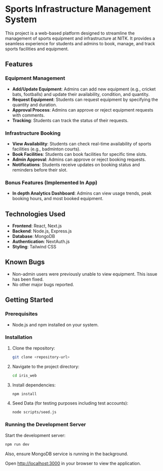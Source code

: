 # Sports Infrastructure Management System

This project is a web-based platform designed to streamline the management of sports equipment and infrastructure at NITK. It provides a seamless experience for students and admins to book, manage, and track sports facilities and equipment.

## Features

### Equipment Management

- **Add/Update Equipment**: Admins can add new equipment (e.g., cricket bats, footballs) and update their availability, condition, and quantity.
- **Request Equipment**: Students can request equipment by specifying the quantity and duration.
- **Approval Process**: Admins can approve or reject equipment requests with comments.
- **Tracking**: Students can track the status of their requests.

### Infrastructure Booking

- **View Availability**: Students can check real-time availability of sports facilities (e.g., badminton courts).
- **Book Facilities**: Students can book facilities for specific time slots.
- **Admin Approval**: Admins can approve or reject booking requests.
- **Notifications**: Students receive updates on booking status and reminders before their slot.

### Bonus Features (Implemented In App)

- **In depth Analytics Dashboard**: Admins can view usage trends, peak booking hours, and most booked equipment.

## Technologies Used

- **Frontend**: React, Next.js
- **Backend**: Node.js, Express.js
- **Database**: MongoDB
- **Authentication**: NextAuth.js
- **Styling**: Tailwind CSS

## Known Bugs

- Non-admin users were previously unable to view equipment. This issue has been fixed.
- No other major bugs reported.

## Getting Started

### Prerequisites

- Node.js and npm installed on your system.

### Installation

1. Clone the repository:
   ```bash
   git clone <repository-url>
   ```
2. Navigate to the project directory:
   ```bash
   cd iris_web
   ```
3. Install dependencies:
   ```bash
   npm install
   ```
4. Seed Data (for testing purposes including test accounts):
   ```node
   node scripts/seed.js
   ```

### Running the Development Server

Start the development server:

```bash
npm run dev
```

Also, ensure MongoDB service is running in the background.

Open [http://localhost:3000](http://localhost:3000) in your browser to view the application.
